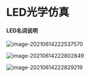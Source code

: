 # LED光学仿真

#### LED名词说明

![image-20210614222537570](https://mythidea.oss-cn-beijing.aliyuncs.com/undefinedimage-20210614222537570.png)

![image-20210614222802849](https://mythidea.oss-cn-beijing.aliyuncs.com/undefinedimage-20210614222802849.png)

![image-20210614222829219](https://mythidea.oss-cn-beijing.aliyuncs.com/undefinedimage-20210614222829219.png)